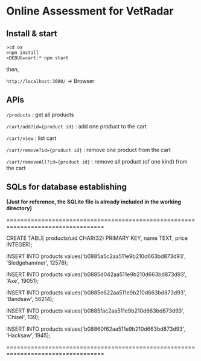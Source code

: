 # Online Assessment for VetRadar

## Install & start
```
>cd oa
>npm install
>DEBUG=cart:* npm start
```

then,

`http://localhost:3000/`
-> Browser

## APIs

`/products` : get all products

`/cart/add?id={product id}` : add one product to the cart

`/cart/view` : list cart

`/cart/remove?id={product id}` : remove one product from the cart

`/cart/removeAll?id={product id}` : remove all product (of one kind) from the cart

## SQLs for database establishing 

**(Just for reference, the SQLite file is already included in the working directory)**

==================================================================================

CREATE TABLE products(uid CHAR(32) PRIMARY KEY, name TEXT, price INTEGER);

INSERT INTO products values('b0885a5c2aa511e9b210d663bd873d93', 'Sledgehammer', 12576);

INSERT INTO products values('b0885d042aa511e9b210d663bd873d93', 'Axe', 19051);

INSERT INTO products values('b0885e622aa511e9b210d663bd873d93', 'Bandsaw', 56214);

INSERT INTO products values('b0885fac2aa511e9b210d663bd873d93', 'Chisel', 139);

INSERT INTO products values('b08860f62aa511e9b210d663bd873d93', 'Hacksaw', 1945);

==================================================================================

